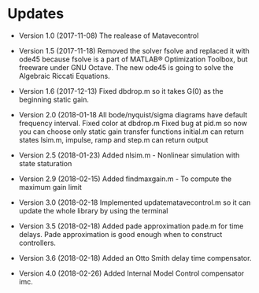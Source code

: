 # Updates

* Version 1.0 (2017-11-08)
 The realease of Matavecontrol
 
* Version 1.5 (2017-11-18)
Removed the solver fsolve and replaced it with ode45 because fsolve is a part of MATLAB® Optimization Toolbox, but freeware under GNU Octave. The new ode45 is going to solve the Algebraic Riccati Equations.

* Version 1.6 (2017-12-13)
Fixed dbdrop.m so it takes G(0) as the beginning static gain.

* Version 2.0 (2018-01-18
All bode/nyquist/sigma diagrams have default frequency interval.
Fixed color at dbdrop.m
Fixed bug at pid.m so now you can choose only static gain transfer functions
initial.m can return states
lsim.m, impulse, ramp and step.m can return output

* Version 2.5 (2018-01-23)
Added nlsim.m - Nonlinear simulation with state staturation

* Version 2.9 (2018-02-15)
Added findmaxgain.m - To compute the maximum gain limit

* Version 3.0 (2018-02-18
Implemented updatematavecontrol.m so it can update the whole library by using the terminal

* Version 3.5 (2018-02-18)
Added pade approximation pade.m for time delays. Pade approximation is good enough when to construct controllers.

* Version 3.6 (2018-02-18)
Added an Otto Smith delay time compensator.

* Version 4.0 (2018-02-26)
Added Internal Model Control compensator imc.
